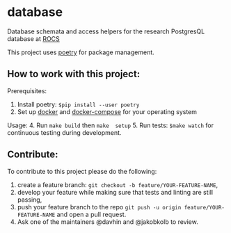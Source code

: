 # database

Database schemata and access helpers for the research PostgresQL database at [ROCS](https://rocs.hu-berlin.de/)

This project uses [poetry](https://python-poetry.org/) for package management.

## How to work with this project:

Prerequisites: 
1. Install poetry: `$pip install --user poetry`
2. Set up [docker](https://docs.docker.com/get-docker/) and [docker-compose](https://docs.docker.com/compose/install/) for your operating system

Usage:
4. Run `make build` then `make  setup`
5. Run tests: `$make watch` for continuous testing during development.


## Contribute:

To contribute to this project please do the following:
1. create a feature branch: `git checkout -b feature/YOUR-FEATURE-NAME`,
2. develop your feature while making sure that tests and linting are still passing,
3. push your feature branch to the repo `git push -u origin feature/YOUR-FEATURE-NAME` and open a pull request.
4. Ask one of the maintainers @davhin and @jakobkolb to review.